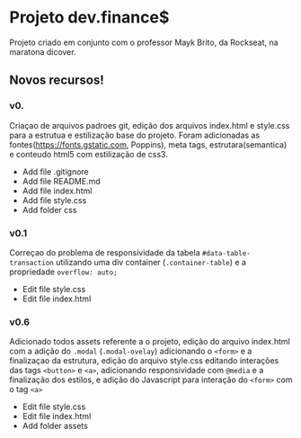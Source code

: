 # Projeto dev.finance$

Projeto criado em conjunto com o professor Mayk Brito, da Rockseat, na maratona dicover.

 ## Novos recursos!
 ### v0. 
 Criaçao de arquivos padroes git, edição dos arquivos index.html e style.css para a estrutua e estilização base do projeto.
 Foram adicionadas as fontes(https://fonts.gstatic.com, Poppins), meta tags, estrutara(semantica) e conteudo html5 com estilização de css3.
  - Add file .gitignore
  - Add file README.md
  - Add file index.html
  - Add file style.css
  - Add folder css

### v0.1
Correçao do problema de responsividade da tabela ```#data-table-transaction``` utilizando uma div container (```.container-table```) e a propriedade ```overflow: auto;```
 - Edit file style.css
 - Edit file index.html
 
 ### v0.6
Adicionado todos assets referente a o projeto, edição do arquivo index.html com a adição do ```.modal``` (```.modal-ovelay```) adicionando o ```<form>``` e a finalizaçao da estrutura, edição do arquivo style.css editando interações das tags ```<button>``` e ```<a>```, adicionando responsividade com ```@media``` e a finalização dos estilos, e adição do Javascript para interação do ```<form>``` com o tag ```<a>```
 - Edit file style.css
 - Edit file index.html
 - Add folder assets

